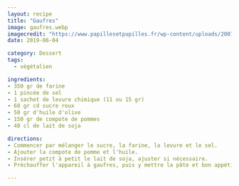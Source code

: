 ```yaml
---
layout: recipe
title: "Gaufres"
image: gaufres.webp
imagecredit: "https://www.papillesetpupilles.fr/wp-content/uploads/2007/12/Gaufres.jpg"
date: 2019-06-04

category: Dessert
tags:
  - végétalien

ingredients:
- 350 gr de farine
- 1 pincée de sel
- 1 sachet de levure chimique (11 ou 15 gr)
- 60 gr cd sucre roux
- 50 gr d'huile d'olive
- 150 gr de compote de pommes
- 40 cl de lait de soja

directions:
- Commencer par mélanger le sucre, la farine, la levure et le sel.
- Ajouter la compote de pomme et l'huile.
- Insérer petit à petit le lait de soja, ajuster si nécessaire.
- Préchauffer l'appareil à gaufres, puis y mettre la pâte et bon appétit !

---
```

